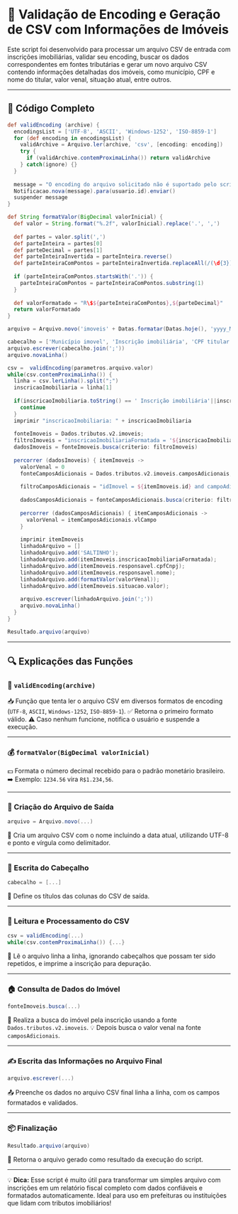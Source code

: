 # 📄 Validação de Encoding e Geração de CSV com Informações de Imóveis

Este script foi desenvolvido para processar um arquivo CSV de entrada com inscrições imobiliárias, validar seu encoding, buscar os dados correspondentes em fontes tributárias e gerar um novo arquivo CSV contendo informações detalhadas dos imóveis, como município, CPF e nome do titular, valor venal, situação atual, entre outros.

---

## 🧠 Código Completo

```groovy
def validEncoding (archive) {
  encodingsList = ['UTF-8', 'ASCII', 'Windows-1252', 'ISO-8859-1']
  for (def encoding in encodingsList) {
    validArchive = Arquivo.ler(archive, 'csv', [encoding: encoding])
    try {
      if (validArchive.contemProximaLinha()) return validArchive
    } catch(ignore) {}
  }
  
  message = "O encoding do arquivo solicitado não é suportado pelo script para a importação."
  Notificacao.nova(message).para(usuario.id).enviar()
  suspender message
}

def String formatValor(BigDecimal valorInicial) {
  def valor = String.format("%.2f", valorInicial).replace('.', ',')
  
  def partes = valor.split(',')
  def parteInteira = partes[0]
  def parteDecimal = partes[1]
  def parteInteiraInvertida = parteInteira.reverse()
  def parteInteiraComPontos = parteInteiraInvertida.replaceAll(/(\d{3})/, '$1.').reverse()
  
  if (parteInteiraComPontos.startsWith('.')) {
    parteInteiraComPontos = parteInteiraComPontos.substring(1)
  }
  
  def valorFormatado = "R\$${parteInteiraComPontos},${parteDecimal}"
  return valorFormatado
}

arquivo = Arquivo.novo('imoveis' + Datas.formatar(Datas.hoje(), 'yyyy_MM_dd')+'.csv', 'csv', [encoding: 'UTF-8', delimitador: ";"]);

cabecalho = ['Município imovel', 'Inscrição imobiliária', 'CPF titular', 'Nome titular', 'valor venal em 2024', 'Situação atual', 'Observação']
arquivo.escrever(cabecalho.join(';'))
arquivo.novaLinha()

csv =  validEncoding(parametros.arquivo.valor)
while(csv.contemProximaLinha()) {
  linha = csv.lerLinha().split(";")
  inscricaoImobiliaria = linha[1]
  
  if(inscricaoImobiliaria.toString() == ' Inscrição imobiliária'||inscricaoImobiliaria.toString() == 'Inscrição imobiliária '){
    continue   
  }
  imprimir "inscricaoImobiliaria: " + inscricaoImobiliaria
  
  fonteImoveis = Dados.tributos.v2.imoveis;
  filtroImoveis = "inscricaoImobiliariaFormatada = '${inscricaoImobiliaria}' or inscricaoIncra = '${inscricaoImobiliaria}'"
  dadosImoveis = fonteImoveis.busca(criterio: filtroImoveis)
  
  percorrer (dadosImoveis) { itemImoveis ->
    valorVenal = 0
    fonteCamposAdicionais = Dados.tributos.v2.imoveis.camposAdicionais;
    
    filtroCamposAdicionais = "idImovel = ${itemImoveis.id} and campoAdicional.titulo = 'VALOR VENAL DO IMÓVEL' and ano = 2024"
    
    dadosCamposAdicionais = fonteCamposAdicionais.busca(criterio: filtroCamposAdicionais,ordenacao: "ano desc")
    
    percorrer (dadosCamposAdicionais) { itemCamposAdicionais ->
      valorVenal = itemCamposAdicionais.vlCampo
    }
    
    imprimir itemImoveis
    linhadoArquivo = []
    linhadoArquivo.add('SALTINHO');
    linhadoArquivo.add(itemImoveis.inscricaoImobiliariaFormatada);
    linhadoArquivo.add(itemImoveis.responsavel.cpfCnpj);
    linhadoArquivo.add(itemImoveis.responsavel.nome);
    linhadoArquivo.add(formatValor(valorVenal));
    linhadoArquivo.add(itemImoveis.situacao.valor);
    
    arquivo.escrever(linhadoArquivo.join(';'))
    arquivo.novaLinha()
  }
}

Resultado.arquivo(arquivo)
```

---

## 🔍 Explicações das Funções

### 🔄 `validEncoding(archive)`

📥 Função que tenta ler o arquivo CSV em diversos formatos de encoding (`UTF-8`, `ASCII`, `Windows-1252`, `ISO-8859-1`).
✅ Retorna o primeiro formato válido.
⚠️ Caso nenhum funcione, notifica o usuário e suspende a execução.

---

### 💰 `formatValor(BigDecimal valorInicial)`

💵 Formata o número decimal recebido para o padrão monetário brasileiro.
➡️ Exemplo: `1234.56` vira `R$1.234,56`.

---

### 📂 Criação do Arquivo de Saída

```groovy
arquivo = Arquivo.novo(...)
```

📝 Cria um arquivo CSV com o nome incluindo a data atual, utilizando UTF-8 e ponto e vírgula como delimitador.

---

### 🧾 Escrita do Cabeçalho

```groovy
cabecalho = [...]
```

🧷 Define os títulos das colunas do CSV de saída.

---

### 📑 Leitura e Processamento do CSV

```groovy
csv = validEncoding(...)
while(csv.contemProximaLinha()) {...}
```

🔁 Lê o arquivo linha a linha, ignorando cabeçalhos que possam ter sido repetidos, e imprime a inscrição para depuração.

---

### 🏠 Consulta de Dados do Imóvel

```groovy
fonteImoveis.busca(...)
```

🔎 Realiza a busca do imóvel pela inscrição usando a fonte `Dados.tributos.v2.imoveis`.
💡 Depois busca o valor venal na fonte `camposAdicionais`.

---

### ✍️ Escrita das Informações no Arquivo Final

```groovy
arquivo.escrever(...)
```

📤 Preenche os dados no arquivo CSV final linha a linha, com os campos formatados e validados.

---

### 📦 Finalização

```groovy
Resultado.arquivo(arquivo)
```

🎯 Retorna o arquivo gerado como resultado da execução do script.

---

💡 **Dica:** Esse script é muito útil para transformar um simples arquivo com inscrições em um relatório fiscal completo com dados confiáveis e formatados automaticamente. Ideal para uso em prefeituras ou instituições que lidam com tributos imobiliários!
